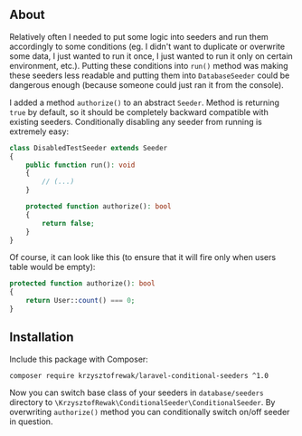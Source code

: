 ## About
Relatively often I needed to put some logic into seeders and run them accordingly to some conditions (eg. I didn't want to duplicate or overwrite some data, I just wanted to run it once, I just wanted to run it only on certain environment, etc.). Putting these conditions into `run()` method was making these seeders less readable and putting them into `DatabaseSeeder` could be dangerous enough (because someone could just ran it from the console).

I added a method `authorize()` to an abstract `Seeder`. Method is returning `true` by default, so it should be completely backward compatible with existing seeders. Conditionally disabling any seeder from running is extremely easy:

```php
class DisabledTestSeeder extends Seeder
{
    public function run(): void
    {
        // (...)
    }

    protected function authorize(): bool
    {
        return false;
    }
}
```

Of course, it can look like this (to ensure that it will fire only when users table would be empty):


```php
protected function authorize(): bool
{
    return User::count() === 0;
}
```

## Installation
Include this package with Composer:
```shell script
composer require krzysztofrewak/laravel-conditional-seeders ^1.0
```

Now you can switch base class of your seeders in `database/seeders` directory to `\KrzysztofRewak\ConditionalSeeder\ConditionalSeeder`. By overwriting `authorize()` method you can conditionally switch on/off seeder in question.